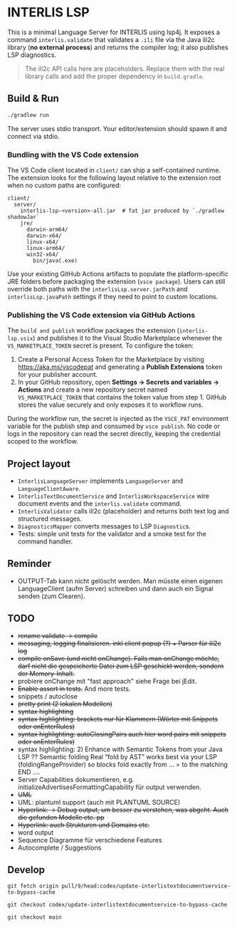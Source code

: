 # INTERLIS LSP 

This is a minimal Language Server for INTERLIS using lsp4j. It exposes a command
`interlis.validate` that validates a `.ili` file via the Java ili2c library
(**no external process**) and returns the compiler log; it also publishes LSP diagnostics.

> The ili2c API calls here are placeholders. Replace them with the real library calls and add the proper dependency in `build.gradle`.

## Build & Run

```bash
./gradlew run
```

The server uses stdio transport. Your editor/extension should spawn it and connect via stdio.

### Bundling with the VS Code extension

The VS Code client located in `client/` can ship a self-contained runtime. The
extension looks for the following layout relative to the extension root when no
custom paths are configured:

```
client/
  server/
    interlis-lsp-<version>-all.jar  # fat jar produced by `./gradlew shadowJar`
    jre/
      darwin-arm64/
      darwin-x64/
      linux-x64/
      linux-arm64/
      win32-x64/
        bin/java(.exe)
```

Use your existing GitHub Actions artifacts to populate the platform-specific
JRE folders before packaging the extension (`vsce package`). Users can still
override both paths with the `interlisLsp.server.jarPath` and
`interlisLsp.javaPath` settings if they need to point to custom locations.

### Publishing the VS Code extension via GitHub Actions

The `build and publish` workflow packages the extension (`interlis-lsp.vsix`) and
publishes it to the Visual Studio Marketplace whenever the
`VS_MARKETPLACE_TOKEN` secret is present. To configure the token:

1. Create a Personal Access Token for the Marketplace by visiting
   <https://aka.ms/vscodepat> and generating a **Publish Extensions** token for
   your publisher account.
2. In your GitHub repository, open **Settings → Secrets and variables → Actions**
   and create a new repository secret named `VS_MARKETPLACE_TOKEN` that contains
   the token value from step 1. GitHub stores the value securely and only exposes
   it to workflow runs.

During the workflow run, the secret is injected as the `VSCE_PAT` environment
variable for the publish step and consumed by `vsce publish`. No code or logs in
the repository can read the secret directly, keeping the credential scoped to
the workflow.

## Project layout

- `InterlisLanguageServer` implements `LanguageServer` and `LanguageClientAware`.
- `InterlisTextDocumentService` and `InterlisWorkspaceService` wire document events and the `interlis.validate` command.
- `InterlisValidator` calls ili2c (placeholder) and returns both text log and structured messages.
- `DiagnosticsMapper` converts messages to LSP `Diagnostic`s.
- Tests: simple unit tests for the validator and a smoke test for the command handler.

## Reminder
- OUTPUT-Tab kann nicht gelöscht werden. Man müsste einen eigenen LanguageClient (aufm Server) schreiben und dann auch ein Signal senden (zum Clearen).

## TODO

- ~~rename validate -> compile~~
- ~~messaging, logging finalisieren. inkl client popup (?) + Parser für ili2c log~~
- ~~compile onSave (und nicht onChange). Falls man onChange möchte, darf nicht die gespeicherte Datei zum LSP geschickt werden, sondern der Memory-Inhalt.~~
- probiere onChange mit "fast approach" siehe Frage bei jEdit.
- ~~Enable assert in tests.~~ And more tests.
- snippets / autoclose
- ~~pretty print (2 lokalen Modellen)~~    
- ~~syntax highlighting~~
- ~~syntax highlighting: brackets nur für Klammern (Wörter mit Snippets oder onEnterRules)~~
- ~~syntax highlighting: autoClosingPairs auch hier word pairs mit snippets oder onEnterRules)~~
- syntax highlighting: 2) Enhance with Semantic Tokens from your Java LSP ?? Semantic folding
Real “fold by AST” works best via your LSP (foldingRangeProvider) so blocks fold exactly from … = to the matching END ….
- Server Capabilities dokumentieren, e.g. initializeAdvertisesFormattingCapability für output verwenden.
- ~~UML~~
- UML: plantuml support (auch mit PLANTUML SOURCE)
- ~~Hyperlink: -> Debug output, um besser zu verstehen, was abgeht. Auch die gefunden Modelle etc. pp~~
- ~~Hyperlink: auch Strukturen und Domains etc.~~
- word output
- Sequence Diagramme für verschiedene Features
- Autocomplete / Suggestions
 
 
 ## Develop
 
 ```
 git fetch origin pull/9/head:codex/update-interlistextdocumentservice-to-bypass-cache
 ```
 
 ```
 git checkout codex/update-interlistextdocumentservice-to-bypass-cache
 ```
 
 ```
 git checkout main
 ```
 

 
